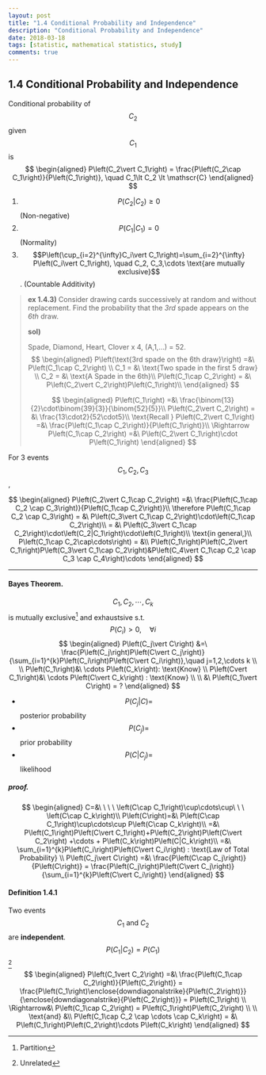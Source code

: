 ```yaml
---
layout: post
title: "1.4 Conditional Probability and Independence"
description: "Conditional Probability and Independence"
date: 2018-03-18
tags: [statistic, mathematical statistics, study]
comments: true
---
```




## 1.4 Conditional Probability and Independence

Conditional probability of $$C_2$$ given $$C_1$$ is
$$
\begin{aligned}
	P\left(C_2\vert C_1\right) = \frac{P\left(C_2\cap C_1\right)}{P\left(C_1\right)}, \quad C_1\lt C_2 \lt \mathscr{C}
\end{aligned}
$$

1. $$P\left(C_2\vert C_2\right)\ge0$$ (Non-negative)
2. $$P\left(C_1\vert C_1\right)=0$$ (Normality)
3. $$P\left(\cup_{i=2}^{\infty}C_i\vert C_1\right)=\sum_{i=2}^{\infty} P\left(C_i\vert C_1\right), \quad C_2, C_3,\cdots \text{are mutually exclusive}$$. (Countable Additivity)

> **ex 1.4.3)** Consider drawing cards successively at random and without replacement. Find the probability that the *3rd* spade appears on the *6th* draw.
>
> **sol)** 
>
> Spade, Diamond, Heart, Clover x 4, (A,1,…) = 52.
> $$
> \begin{aligned}
> 	P\left(\text{3rd spade on the 6th draw}\right) =&\ P\left(C_1\cap C_2\right) \\
> 	C_1 = &\ \text{Two spade in the first 5 draw} \\
> 	C_2 = &\ \text{A Spade in the 6th}\\
> 	P\left(C_1\cap C_2\right) = &\ P\left(C_2\vert C_2\right)P\left(C_1\right)\\
> \end{aligned}
> $$
>
> $$
> \begin{aligned}
> 	P\left(C_1\right) =&\ \frac{\binom{13}{2}\cdot\binom{39}{3}}{\binom{52}{5}}\\
> 	P\left(C_2\vert C_2\right) = &\ \frac{13\cdot2}{52\cdot5}\\
> 	\text{Recall } P\left(C_2\vert C_1\right) =&\ \frac{P\left(C_1\cap C_2\right)}{P\left(C_1\right)}\\
> 	 \Rightarrow P\left(C_1\cap C_2\right) =&\ P\left(C_2\vert C_1\right)\cdot P\left(C_1\right)
> \end{aligned}
> $$
>



For 3 events $$C_1, C_2, C_3$$,


$$
\begin{aligned}
	P\left(C_2\vert C_1\cap C_2\right) =&\ \frac{P\left(C_1\cap C_2 \cap C_3\right)}{P\left(C_1\cap C_2\right)}\\
	\therefore P\left(C_1\cap C_2 \cap C_3\right) = &\ P\left(C_3\vert C_1\cap C_2\right)\cdot\left(C_1\cap C_2\right)\\
	= &\ P\left(C_3\vert C_1\cap C_2\right)\cdot\left(C_2|C_1\right)\cdot\left(C_1\right)\\
	\text{in general,}\\
	P\left(C_1\cap C_2\cap\cdots\right) = &\\ P\left(C_1\right)P\left(C_2\vert C_1\right)P\left(C_3\vert C_1\cap C_2\right)&P\left(C_4\vert C_1\cap C_2 \cap C_3 \cap C_4\right)\cdots
\end{aligned}
$$

-----------



#### Bayes Theorem.

$$C_1, C_2,\cdots, C_k$$ is mutually exclusive[^1] and exhaustsive s.t. $$P\left(C_i\right)\gt0, \quad \forall i$$
$$
\begin{aligned}
	P\left(C_j\vert C\right) &=\ \frac{P\left(C_j\right)P\left(C\vert C_j\right)}{\sum_{i=1}^{k}P\left(C_i\right)P\left(C\vert C_i\right)},\quad j=1,2,\cdots k \\ \\
	P\left(C_1\right)&\ \cdots P\left(C_k\right): \text{Know} \\
	P\left(Cvert C_1\right)&\ \cdots P\left(C\vert C_k\right) : \text{Know} \\ \\
	&\ P\left(C_1\vert C\right) = ?
\end{aligned}
$$

- $$P\left(C_j\vert C\right) = $$ posterior probability
- $$P\left(C_j\right) = $$ prior probability
- $$ P\left(C\vert C_j\right) = $$ likelihood


##### proof.
$$
\begin{aligned}
	C=&\ \ \ \ \left(C\cap C_1\right)\cup\cdots\cup\ \ \ \left(C\cap C_k\right)\\
	P\left(C\right)=&\ P\left(C\cap C_1\right)\cup\cdots\cup P\left(C\cap C_k\right)\\
	=&\  P\left(C_1\right)P\left(C\vert C_1\right)+P\left(C_2\right)P\left(C\vert C_2\right) +\cdots + P\left(C_k\right)P\left(C|C_k\right)\\
	=&\ \sum_{i=1}^{k}P\left(C_i\right)P\left(C\vert C_i\right) : \text{Law of Total Probability} \\
	P\left(C_j\vert C\right) =&\ \frac{P\left(C\cap C_j\right)}{P\left(C\right)} = \frac{P\left(C_j\right)P\left(C\vert C_j\right)}{\sum_{i=1}^{k}P\left(C\vert C_i\right)}
\end{aligned}
$$



#### Definition 1.4.1

Two events $$C_1 \text{ and } C_2$$ are **independent**. $$P\left(C_1\vert C_2\right) = P\left(C_1\right)$$[^2] 
$$
\begin{aligned}
	P\left(C_1vert C_2\right) =&\ \frac{P\left(C_1\cap C_2\right)}{P\left(C_2\right)} = \frac{P\left(C_1\right)\enclose{downdiagonalstrike}{P\left(C_2\right)}}{\enclose{downdiagonalstrike}{P\left(C_2\right)}} = P\left(C_1\right) \\
	\Rightarrow&\ P\left(C_1\cap C_2\right) = P\left(C_1\right)P\left(C_2\right) \\ \\
	\text{and} &\\
	P\left(C_1\cap C_2 \cap \cdots \cap C_k\right) = &\ P\left(C_1\right)P\left(C_2\right)\cdots P\left(C_k\right)
\end{aligned}
$$














[^1]: Partition
[^2]: Unrelated




























